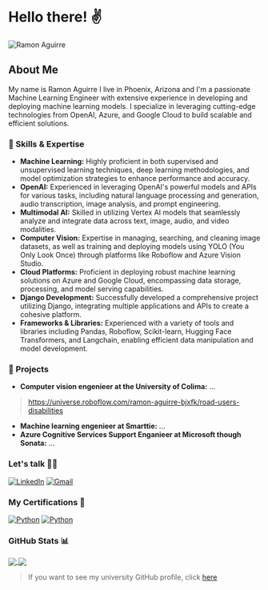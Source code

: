 # Hello there! ✌️

![Ramon Aguirre](https://readme-typing-svg.herokuapp.com/?font=Inter&color=FF3F44&size=30&weight=700&lines=I'm+Ramon+Aguirre;My+nickname+is+RayLex)
  
## About Me  
My name is Ramon Aguirre I live in Phoenix, Arizona and I'm a passionate Machine Learning Engineer with extensive experience in developing and deploying machine learning models. I specialize in leveraging cutting-edge technologies from OpenAI, Azure, and Google Cloud to build scalable and efficient solutions.  
  
### 🌟 Skills & Expertise
   
- **Machine Learning:** Highly proficient in both supervised and unsupervised learning techniques, deep learning methodologies, and model optimization strategies to enhance performance and accuracy.  
- **OpenAI:** Experienced in leveraging OpenAI's powerful models and APIs for various tasks, including natural language processing and generation, audio transcription, image analysis, and prompt engineering.
- **Multimodal AI:** Skilled in utilizing Vertex AI models that seamlessly analyze and integrate data across text, image, audio, and video modalities. 
- **Computer Vision:** Expertise in managing, searching, and cleaning image datasets, as well as training and deploying models using YOLO (You Only Look Once) through platforms like Roboflow and Azure Vision Studio.  
- **Cloud Platforms:** Proficient in deploying robust machine learning solutions on Azure and Google Cloud, encompassing data storage, processing, and model serving capabilities.  
- **Django Development:** Successfully developed a comprehensive project utilizing Django, integrating multiple applications and APIs to create a cohesive platform.  
- **Frameworks & Libraries:** Experienced with a variety of tools and libraries including Pandas, Roboflow, Scikit-learn, Hugging Face Transformers, and Langchain, enabling efficient data manipulation and model development.  
  
### 🔧 Projects  
- **Computer vision engenieer at the University of Colima:** ...
> https://universe.roboflow.com/ramon-aguirre-bjxfk/road-users-disabilities
- **Machine learning engenieer at Smarttie:** ...  
- **Azure Cognitive Services Support Enganieer at Microsoft though Sonata:** ...  

### Let's talk 🤜🤛

[![LinkedIn](https://img.shields.io/badge/LinkedIn-0077B5?style=for-the-badge&logo=linkedin&logoColor=white&labelColor=101010)](https://www.linkedin.com/in/raylex-aguirre)
[![Gmail](https://img.shields.io/badge/ramonlexaguirre@gmail.com-D14836?style=for-the-badge&logo=Gmail&logoColor=white&labelColor=101010)]()

### My Certifications 🏅

[![Python](https://img.shields.io/badge/Fundamentos_de_Datos-F7DF1E?style=for-the-badge&logo=python&logoColor=white&labelColor=101010)](https://platzi.com/p/RayLex_Aguirre/ruta/8263-fundamentos-data/diploma/detalle/)
[![Python](https://img.shields.io/badge/Comprehensions_Funciones_y_Manejo_de_Errores-F7DF1E?style=for-the-badge&logo=python&logoColor=white&labelColor=101010)](https://platzi.com/p/RayLex_Aguirre/curso/4260-python-funciones/diploma/detalle/)

### GitHub Stats 📊

<a href="https://github.com/lexaguirre/github-readme-stats">
  <img align="center" src="https://github-readme-stats.vercel.app/api?username=lexaguirre&hide=issues)" />
</a>
<a href="https://github.com/lexaguirre/convoychat">
  <img align="center" src="https://github-readme-stats.vercel.app/api/top-langs/?username=lexaguirre&layout=compact" />
</a>

> If you want to see my university GitHub profile, click <a href="https://github.com/RayLexAguirre">here</a>
